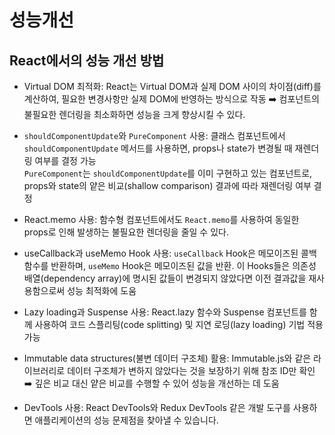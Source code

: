 # 성능개선

## React에서의 성능 개선 방법

- Virtual DOM 최적화: React는 Virtual DOM과 실제 DOM 사이의 차이점(diff)를 계산하여, 필요한 변경사항만 실제 DOM에 반영하는 방식으로 작동 ➡️ 컴포넌트의 불필요한 렌더링을 최소화하면 성능을 크게 향상시킬 수 있다.

- `shouldComponentUpdate`와 `PureComponent` 사용: 클래스 컴포넌트에서 `shouldComponentUpdate` 메서드를 사용하면, props나 state가 변경될 때 재렌더링 여부를 결정 가능 <br/> `PureComponent`는 `shouldComponentUpdate`를 이미 구현하고 있는 컴포넌트로, props와 state의 얕은 비교(shallow comparison) 결과에 따라 재렌더링 여부 결정

- React.memo 사용: 함수형 컴포넌트에서도 `React.memo`를 사용하여 동일한 props로 인해 발생하는 불필요한 렌더링을 줄일 수 있다.

- useCallback과 useMemo Hook 사용: `useCallback` Hook은 메모이즈된 콜백 함수를 반환하며, `useMemo` Hook은 메모이즈된 값을 반환. 이 Hooks들은 의존성 배열(dependency array)에 명시된 값들이 변경되지 않았다면 이전 결과값을 재사용함으로써 성능 최적화에 도움

- Lazy loading과 Suspense 사용: React.lazy 함수와 Suspense 컴포넌트를 함께 사용하여 코드 스플리팅(code splitting) 및 지연 로딩(lazy loading) 기법 적용 가능

- Immutable data structures(불변 데이터 구조체) 활용: Immutable.js와 같은 라이브러리로 데이터 구조체가 변하지 않았다는 것을 보장하기 위해 참조 ID만 확인 ➡️ 깊은 비교 대신 얕은 비교를 수행할 수 있어 성능을 개선하는 데 도움

- DevTools 사용: React DevTools와 Redux DevTools 같은 개발 도구를 사용하면 애플리케이션의 성능 문제점을 찾아낼 수 있습니다.
